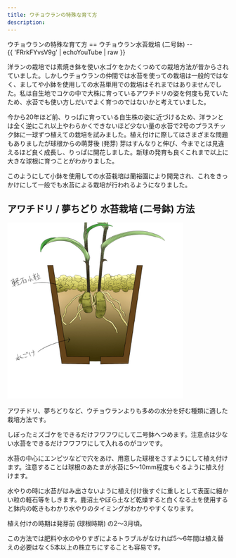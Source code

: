 ```yaml
---
title: ウチョウランの特殊な育て方
description:
---
```

<link rel="stylesheet" href="/assets/stylesheets/ponerorchis.css" />
ウチョウランの特殊な育て方
==
ウチョウラン水苔栽培 (二号鉢)
--
<div class="youtube-block">
{{ 'FRrkFYvsV9g' | echoYouTube | raw }}
</div>

洋ランの栽培では素焼き鉢を使い水ゴケをかたくつめての栽培方法が昔からされていました。しかしウチョウランの仲間では水苔を使っての栽培は一般的ではなく、ましてや小鉢を使用しての水苔単用での栽培はそれまではありませんでした。私は自生地でコケの中で大株に育っているアワチドリの姿を何度も見ていたため、水苔でも使い方しだいでよく育つのではないかと考えていました。

今から20年ほど前、りっぱに育っている自生株の姿に近づけるため、洋ランとは全く逆にこれ以上やわらかくできないほど少ない量の水苔で2号のプラスチック鉢に一球ずつ植えての栽培を試みました。植え付けに際してはさまざまな問題もありましたが球根からの萌芽後 (発芽) 芽はすんなりと伸び、今までとは見違えるほど良く成長し、りっぱに開花しました。新球の発育も良くこれまで以上に大きな球根に育つことがわかりました。

このようにして小鉢を使用しての水苔栽培は蘭裕園により開発され、これをきっかけにして一般でも水苔による栽培が行われるようになりました。

アワチドリ / 夢ちどり 水苔栽培 (二号鉢) 方法
--
<img src="/assets/images/growings_miz.jpg" alt="アワチドリ / 夢ちどり (Ponerorchis) - Ranyuen" height="400" />

アワチドリ、夢ちどりなど、ウチョウランよりも多めの水分を好む種類に適した栽培方法です。

しぼったミズゴケをできるだけフワフワにして二号鉢へつめます。注意点は少ない水苔をできるだけフワフワにして入れるのがコツです。

水苔の中心にエンピツなどで穴をあけ、用意した球根をさすようにして植え付けます。注意することは球根のあたまが水苔に5～10mm程度もぐるように植え付けます。

水やりの時に水苔がはみ出さないように植え付け後すぐに重しとして表面に細かい粒の軽石等をしきます。鹿沼土やぼら土など乾燥すると白くなる土を使用すると鉢内の乾きもわかり水やりのタイミングがわかりやすくなります。

植え付けの時期は発芽前 (球根時期) の2～3月頃。

この方法では肥料や水のやりすぎによるトラブルがなければ5～6年間は植え替えの必要はなく5本以上の株立ちにすることも容易です。
